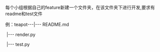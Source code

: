 每个小组根据自己的feature新建一个文件夹，在该文件夹下进行开发,要求有readme和test文件

例：teapot---|--- README.md

​		       |--- render.py

​	               |--- test.py